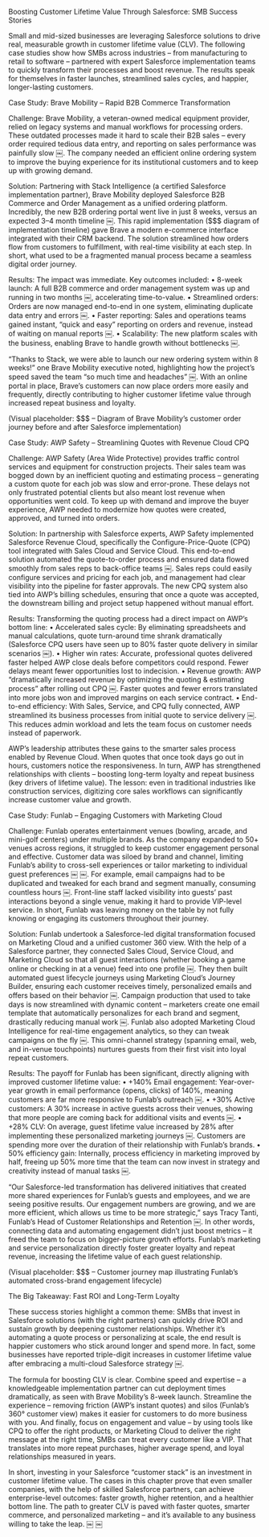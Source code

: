 Boosting Customer Lifetime Value Through Salesforce: SMB Success Stories

Small and mid-sized businesses are leveraging Salesforce solutions to drive real, measurable growth in customer lifetime value (CLV). The following case studies show how SMBs across industries – from manufacturing to retail to software – partnered with expert Salesforce implementation teams to quickly transform their processes and boost revenue. The results speak for themselves in faster launches, streamlined sales cycles, and happier, longer-lasting customers.

Case Study: Brave Mobility – Rapid B2B Commerce Transformation

Challenge: Brave Mobility, a veteran-owned medical equipment provider, relied on legacy systems and manual workflows for processing orders. These outdated processes made it hard to scale their B2B sales – every order required tedious data entry, and reporting on sales performance was painfully slow ￼. The company needed an efficient online ordering system to improve the buying experience for its institutional customers and to keep up with growing demand.

Solution: Partnering with Stack Intelligence (a certified Salesforce implementation partner), Brave Mobility deployed Salesforce B2B Commerce and Order Management as a unified ordering platform. Incredibly, the new B2B ordering portal went live in just 8 weeks, versus an expected 3–4 month timeline ￼. This rapid implementation ($$$ diagram of implementation timeline) gave Brave a modern e-commerce interface integrated with their CRM backend. The solution streamlined how orders flow from customers to fulfillment, with real-time visibility at each step. In short, what used to be a fragmented manual process became a seamless digital order journey.

Results: The impact was immediate. Key outcomes included:
	•	8-week launch: A full B2B commerce and order management system was up and running in two months ￼, accelerating time-to-value.
	•	Streamlined orders: Orders are now managed end-to-end in one system, eliminating duplicate data entry and errors ￼.
	•	Faster reporting: Sales and operations teams gained instant, “quick and easy” reporting on orders and revenue, instead of waiting on manual reports ￼.
	•	Scalability: The new platform scales with the business, enabling Brave to handle growth without bottlenecks ￼.

“Thanks to Stack, we were able to launch our new ordering system within 8 weeks!” one Brave Mobility executive noted, highlighting how the project’s speed saved the team “so much time and headaches” ￼. With an online portal in place, Brave’s customers can now place orders more easily and frequently, directly contributing to higher customer lifetime value through increased repeat business and loyalty.

(Visual placeholder: $$$ – Diagram of Brave Mobility’s customer order journey before and after Salesforce implementation)

Case Study: AWP Safety – Streamlining Quotes with Revenue Cloud CPQ

Challenge: AWP Safety (Area Wide Protective) provides traffic control services and equipment for construction projects. Their sales team was bogged down by an inefficient quoting and estimating process – generating a custom quote for each job was slow and error-prone. These delays not only frustrated potential clients but also meant lost revenue when opportunities went cold. To keep up with demand and improve the buyer experience, AWP needed to modernize how quotes were created, approved, and turned into orders.

Solution: In partnership with Salesforce experts, AWP Safety implemented Salesforce Revenue Cloud, specifically the Configure-Price-Quote (CPQ) tool integrated with Sales Cloud and Service Cloud. This end-to-end solution automated the quote-to-order process and ensured data flowed smoothly from sales reps to back-office teams ￼. Sales reps could easily configure services and pricing for each job, and management had clear visibility into the pipeline for faster approvals. The new CPQ system also tied into AWP’s billing schedules, ensuring that once a quote was accepted, the downstream billing and project setup happened without manual effort.

Results: Transforming the quoting process had a direct impact on AWP’s bottom line:
	•	Accelerated sales cycle: By eliminating spreadsheets and manual calculations, quote turn-around time shrank dramatically (Salesforce CPQ users have seen up to 80% faster quote delivery in similar scenarios ￼).
	•	Higher win rates: Accurate, professional quotes delivered faster helped AWP close deals before competitors could respond. Fewer delays meant fewer opportunities lost to indecision.
	•	Revenue growth: AWP “dramatically increased revenue by optimizing the quoting & estimating process” after rolling out CPQ ￼. Faster quotes and fewer errors translated into more jobs won and improved margins on each service contract.
	•	End-to-end efficiency: With Sales, Service, and CPQ fully connected, AWP streamlined its business processes from initial quote to service delivery ￼. This reduces admin workload and lets the team focus on customer needs instead of paperwork.

AWP’s leadership attributes these gains to the smarter sales process enabled by Revenue Cloud. When quotes that once took days go out in hours, customers notice the responsiveness. In turn, AWP has strengthened relationships with clients – boosting long-term loyalty and repeat business (key drivers of lifetime value). The lesson: even in traditional industries like construction services, digitizing core sales workflows can significantly increase customer value and growth.

Case Study: Funlab – Engaging Customers with Marketing Cloud

Challenge: Funlab operates entertainment venues (bowling, arcade, and mini-golf centers) under multiple brands. As the company expanded to 50+ venues across regions, it struggled to keep customer engagement personal and effective. Customer data was siloed by brand and channel, limiting Funlab’s ability to cross-sell experiences or tailor marketing to individual guest preferences ￼ ￼. For example, email campaigns had to be duplicated and tweaked for each brand and segment manually, consuming countless hours ￼. Front-line staff lacked visibility into guests’ past interactions beyond a single venue, making it hard to provide VIP-level service. In short, Funlab was leaving money on the table by not fully knowing or engaging its customers throughout their journey.

Solution: Funlab undertook a Salesforce-led digital transformation focused on Marketing Cloud and a unified customer 360 view. With the help of a Salesforce partner, they connected Sales Cloud, Service Cloud, and Marketing Cloud so that all guest interactions (whether booking a game online or checking in at a venue) feed into one profile ￼. They then built automated guest lifecycle journeys using Marketing Cloud’s Journey Builder, ensuring each customer receives timely, personalized emails and offers based on their behavior ￼. Campaign production that used to take days is now streamlined with dynamic content – marketers create one email template that automatically personalizes for each brand and segment, drastically reducing manual work ￼. Funlab also adopted Marketing Cloud Intelligence for real-time engagement analytics, so they can tweak campaigns on the fly ￼. This omni-channel strategy (spanning email, web, and in-venue touchpoints) nurtures guests from their first visit into loyal repeat customers.

Results: The payoff for Funlab has been significant, directly aligning with improved customer lifetime value:
	•	+140% Email engagement: Year-over-year growth in email performance (opens, clicks) of 140%, meaning customers are far more responsive to Funlab’s outreach ￼.
	•	+30% Active customers: A 30% increase in active guests across their venues, showing that more people are coming back for additional visits and events ￼.
	•	+28% CLV: On average, guest lifetime value increased by 28% after implementing these personalized marketing journeys ￼. Customers are spending more over the duration of their relationship with Funlab’s brands.
	•	50% efficiency gain: Internally, process efficiency in marketing improved by half, freeing up 50% more time that the team can now invest in strategy and creativity instead of manual tasks ￼.

“Our Salesforce-led transformation has delivered initiatives that created more shared experiences for Funlab’s guests and employees, and we are seeing positive results. Our engagement numbers are growing, and we are more efficient, which allows us time to be more strategic,” says Tracy Tanti, Funlab’s Head of Customer Relationships and Retention ￼. In other words, connecting data and automating engagement didn’t just boost metrics – it freed the team to focus on bigger-picture growth efforts. Funlab’s marketing and service personalization directly foster greater loyalty and repeat revenue, increasing the lifetime value of each guest relationship.

(Visual placeholder: $$$ – Customer journey map illustrating Funlab’s automated cross-brand engagement lifecycle)

The Big Takeaway: Fast ROI and Long-Term Loyalty

These success stories highlight a common theme: SMBs that invest in Salesforce solutions (with the right partners) can quickly drive ROI and sustain growth by deepening customer relationships. Whether it’s automating a quote process or personalizing at scale, the end result is happier customers who stick around longer and spend more. In fact, some businesses have reported triple-digit increases in customer lifetime value after embracing a multi-cloud Salesforce strategy ￼.

The formula for boosting CLV is clear. Combine speed and expertise – a knowledgeable implementation partner can cut deployment times dramatically, as seen with Brave Mobility’s 8-week launch. Streamline the experience – removing friction (AWP’s instant quotes) and silos (Funlab’s 360° customer view) makes it easier for customers to do more business with you. And finally, focus on engagement and value – by using tools like CPQ to offer the right products, or Marketing Cloud to deliver the right message at the right time, SMBs can treat every customer like a VIP. That translates into more repeat purchases, higher average spend, and loyal relationships measured in years.

In short, investing in your Salesforce “customer stack” is an investment in customer lifetime value. The cases in this chapter prove that even smaller companies, with the help of skilled Salesforce partners, can achieve enterprise-level outcomes: faster growth, higher retention, and a healthier bottom line. The path to greater CLV is paved with faster quotes, smarter commerce, and personalized marketing – and it’s available to any business willing to take the leap.  ￼ ￼